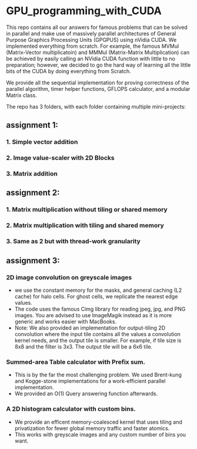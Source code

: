 # GPU_programming_with_CUDA
This repo contains all our answers for famous problems that can be solved in parallel and make use of massively parallel architectures of General Purpose Graphics Processing Units (GPGPUS) using nVidia CUDA.
We implemented everything from scratch. For example, the famous MVMul (Matrix-Vector multiplicatoin) and MMMul (Matrix-Matrix Multiplication) can be achieved by easily calling an NVidia CUDA function with little to no preparation; however, we decided to go the hard way of learning all the little bits of the CUDA by doing everything from Scratch. 

We provide all the sequential implementation for proving correctness of the parallel algorithm, timer helper functions, GFLOPS calculator, and a modular Matrix class.

The repo has 3 folders, with each folder containing multiple mini-projects:
## assignment 1:
### 1. Simple vector addition
### 2. Image value-scaler with 2D Blocks
### 3. Matrix addition 

## assignment 2: 
### 1. Matrix multiplication without tiling or shared memory
### 2. Matrix multiplication with tiling and shared memory 
### 3. Same as 2 but with thread-work granularity 

## assignment 3: 
### 2D image convolution on greyscale images
- we use the constant memory for the masks, and general caching (L2 cache) for halo cells. For ghost cells, we replicate the nearest edge values.
- The code uses the famous Cimg library for reading jpeg, jpg, and PNG images. You are advised to use ImageMagik instead as it is more generic and works easier with MacBooks.
- Note: We also provided an implementation for output-tiling 2D convolution where the input tile contains all the values a convolution kernel needs, and the output tile is smaller. For example, if tile size is 8x8 and the filter is 3x3. The output tile will be a 6x6 tile.

### Summed-area Table calculator with Prefix sum. 
- This is by the far the most challenging problem. We used Brent-kung and Kogge-stone implementations for a work-efficient parallel implementation. 
- We provided an O(1) Query answering function afterwards. 

### A 2D histogram calculator with custom bins. 
- We provide an efficent memory-coalesced kernel that uses tiling and privatization for fewer global memory traffic and faster atomics. 
- This works with greyscale images and any custom number of bins you want.
